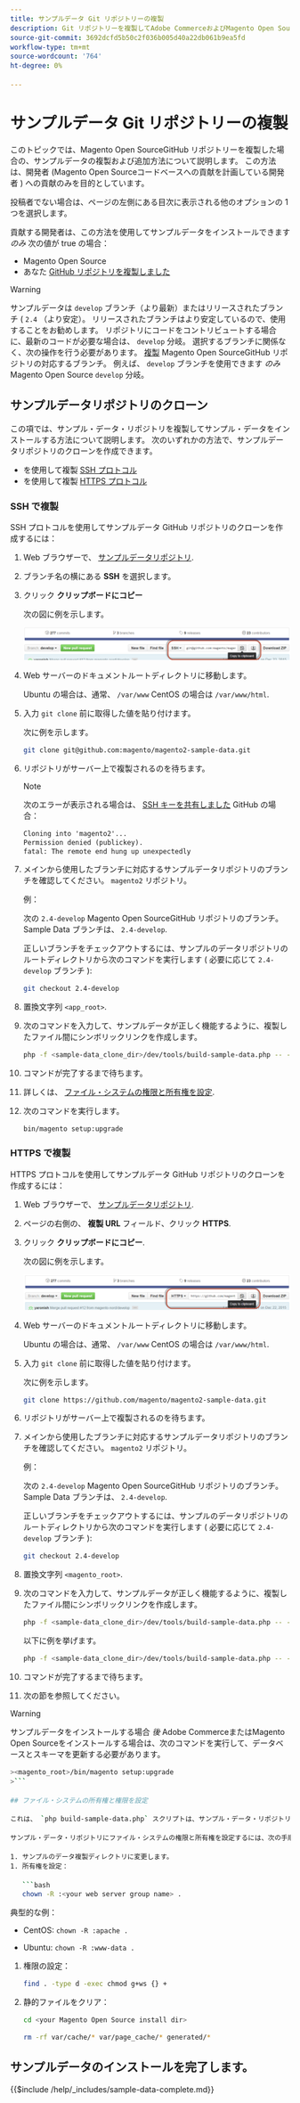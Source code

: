 ```yaml
---
title: サンプルデータ Git リポジトリーの複製
description: Git リポジトリーを複製してAdobe CommerceおよびMagento Open Sourceサンプルデータをインストールするには、次の手順に従います。
source-git-commit: 3692dcfd5b50c2f036b005d40a22db061b9ea5fd
workflow-type: tm+mt
source-wordcount: '764'
ht-degree: 0%

---
```



# サンプルデータ Git リポジトリーの複製

このトピックでは、Magento Open SourceGitHub リポジトリーを複製した場合の、サンプルデータの複製および追加方法について説明します。 この方法は、開発者 (Magento Open Sourceコードベースへの貢献を計画している開発者 ) への貢献のみを目的としています。

投稿者でない場合は、ページの左側にある目次に表示される他のオプションの 1 つを選択します。

貢献する開発者は、この方法を使用してサンプルデータをインストールできます *のみ* 次の値が true の場合：

* Magento Open Source
* あなた [GitHub リポジトリを複製しました](https://developer.adobe.com/commerce/contributor/guides/install/clone-repository/)

>[!WARNING]
>
>サンプルデータは `develop` ブランチ（より最新）またはリリースされたブランチ ( `2.4` （より安定）。 リリースされたブランチはより安定しているので、使用することをお勧めします。 リポジトリにコードをコントリビュートする場合に、最新のコードが必要な場合は、 `develop` 分岐。 選択するブランチに関係なく、次の操作を行う必要があります。 [複製](https://developer.adobe.com/commerce/contributor/guides/install/clone-repository/) Magento Open SourceGitHub リポジトリの対応するブランチ。 例えば、 `develop` ブランチを使用できます *のみ* Magento Open Source `develop` 分岐。

## サンプルデータリポジトリのクローン

この項では、サンプル・データ・リポジトリを複製してサンプル・データをインストールする方法について説明します。 次のいずれかの方法で、サンプルデータリポジトリのクローンを作成できます。

* を使用して複製 [SSH プロトコル](#clone-with-ssh)
* を使用して複製 [HTTPS プロトコル](#clone-with-https)

### SSH で複製

SSH プロトコルを使用してサンプルデータ GitHub リポジトリのクローンを作成するには：

1. Web ブラウザーで、 [サンプルデータリポジトリ](https://github.com/magento/magento2-sample-data).
1. ブランチ名の横にある **SSH** を選択します。
1. クリック **クリップボードにコピー**

   次の図に例を示します。

   ![SSH を使用して GitHub リポジトリを複製する](../../assets/installation/install_mage2_clone-ssh.png)

1. Web サーバーのドキュメントルートディレクトリに移動します。

   Ubuntu の場合は、通常、 `/var/www` CentOS の場合は `/var/www/html`.

1. 入力 `git clone` 前に取得した値を貼り付けます。

   次に例を示します。

   ```bash
   git clone git@github.com:magento/magento2-sample-data.git
   ```

1. リポジトリがサーバー上で複製されるのを待ちます。

   >[!NOTE]
   >
   >次のエラーが表示される場合は、 [SSH キーを共有しました](https://docs.github.com/articles/generating-ssh-keys/) GitHub の場合：<br>

   ```terminal
   Cloning into 'magento2'...
   Permission denied (publickey).
   fatal: The remote end hung up unexpectedly
   ```

1. メインから使用したブランチに対応するサンプルデータリポジトリのブランチを確認してください。 `magento2` リポジトリ。

   例：

   次の `2.4-develop` Magento Open SourceGitHub リポジトリのブランチ。Sample Data ブランチは、 `2.4-develop`.

   正しいブランチをチェックアウトするには、サンプルのデータリポジトリのルートディレクトリから次のコマンドを実行します ( 必要に応じて `2.4-develop` ブランチ ):

   ```bash
   git checkout 2.4-develop
   ```

1. 置換文字列 `<app_root>`.
1. 次のコマンドを入力して、サンプルデータが正しく機能するように、複製したファイル間にシンボリックリンクを作成します。

   ```bash
   php -f <sample-data_clone_dir>/dev/tools/build-sample-data.php -- --ce-source="<path_to_your_magento_instance>"
   ```

1. コマンドが完了するまで待ちます。

1. 詳しくは、 [ファイル・システムの権限と所有権を設定](#set-file-system-ownership-and-permissions).

1. 次のコマンドを実行します。

   ```bash
   bin/magento setup:upgrade
   ```

### HTTPS で複製

HTTPS プロトコルを使用してサンプルデータ GitHub リポジトリのクローンを作成するには：

1. Web ブラウザーで、 [サンプルデータリポジトリ](https://github.com/magento/magento2-sample-data).
1. ページの右側の、 **複製 URL** フィールド、クリック **HTTPS**.
1. クリック **クリップボードにコピー**.

   次の図に例を示します。

   ![HTTPS を使用して GitHub リポジトリを複製する](../../assets/installation/install_mage2_clone-https.png)

1. Web サーバーのドキュメントルートディレクトリに移動します。

   Ubuntu の場合は、通常、 `/var/www` CentOS の場合は `/var/www/html`.

1. 入力 `git clone` 前に取得した値を貼り付けます。

   次に例を示します。

   ```bash
   git clone https://github.com/magento/magento2-sample-data.git
   ```

1. リポジトリがサーバー上で複製されるのを待ちます。
1. メインから使用したブランチに対応するサンプルデータリポジトリのブランチを確認してください。 `magento2` リポジトリ。

   例：

   次の `2.4-develop` Magento Open SourceGitHub リポジトリのブランチ。Sample Data ブランチは、 `2.4-develop`.

   正しいブランチをチェックアウトするには、サンプルのデータリポジトリのルートディレクトリから次のコマンドを実行します ( 必要に応じて `2.4-develop` ブランチ ):

   ```bash
   git checkout 2.4-develop
   ```

1. 置換文字列 `<magento_root>`.
1. 次のコマンドを入力して、サンプルデータが正しく機能するように、複製したファイル間にシンボリックリンクを作成します。

   ```bash
   php -f <sample-data_clone_dir>/dev/tools/build-sample-data.php -- --ce-source="<path_to_your_magento_instance>"
   ```

   以下に例を挙げます。

   ```bash
   php -f <sample-data_clone_dir>/dev/tools/build-sample-data.php -- --ce-source="/var/www/magento2"
   ```

1. コマンドが完了するまで待ちます。
1. 次の節を参照してください。

>[!WARNING]
>
>サンプルデータをインストールする場合 *後* Adobe CommerceまたはMagento Open Sourceをインストールする場合は、次のコマンドを実行して、データベースとスキーマを更新する必要があります。
>
>
```bash
><magento_root>/bin/magento setup:upgrade
>```

## ファイル・システムの所有権と権限を設定

これは、 `php build-sample-data.php` スクリプトは、サンプル・データ・リポジトリとMagento Open Source・リポジトリの間にシンボリック・リンクを作成します。サンプル・データ・リポジトリでファイル・システムの権限と所有権を設定する必要があります。 そうしないと、ストアフロントにアクセス中にエラーが発生します。

サンプル・データ・リポジトリにファイル・システムの権限と所有権を設定するには、次の手順に従います。

1. サンプルのデータ複製ディレクトリに変更します。
1. 所有権を設定：

   ```bash
   chown -R :<your web server group name> .
   ```

   典型的な例：

   * CentOS: `chown -R :apache .`

   * Ubuntu: `chown -R :www-data .`

1. 権限の設定：

   ```bash
   find . -type d -exec chmod g+ws {} +
   ```

1. 静的ファイルをクリア：

   ```bash
   cd <your Magento Open Source install dir>
   ```

   ```bash
   rm -rf var/cache/* var/page_cache/* generated/*
   ```

## サンプルデータのインストールを完了します。

{{$include /help/_includes/sample-data-complete.md}}
